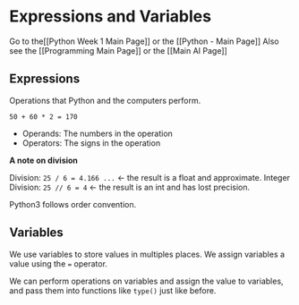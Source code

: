 # Expressions and Variables

Go to the[[Python Week 1 Main Page]] or the [[Python - Main Page]]
Also see the [[Programming Main Page]] or the [[Main AI Page]]

## Expressions

Operations that Python and the computers perform.

`50 + 60 * 2 = 170` 

- Operands: The numbers in the operation
- Operators: The signs in the operation

**A note on division**

Division: `25 / 6 = 4.166 ...` <- the result is a float and approximate.
Integer Division: `25 // 6 = 4` <- the result is an int and has lost precision.

Python3 follows order convention.

## Variables

We use variables to store values in multiples places. We assign variables a value using the `=` operator. 

We can perform operations on variables and assign the value to variables, and pass them into functions like `type()` just like before.